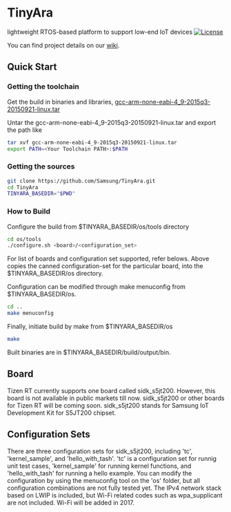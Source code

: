 # TinyAra
lightweight RTOS-based platform to support low-end IoT devices
[![License](https://img.shields.io/badge/licence-Apache%202.0-brightgreen.svg?style=flat)](LICENSE)

You can find project details on our [wiki](https://github.com/Samsung/TinyAra/wiki).

## Quick Start
### Getting the toolchain

Get the build in binaries and libraries, [gcc-arm-none-eabi-4_9-2015q3-20150921-linux.tar](https://launchpad.net/gcc-arm-embedded/4.9/4.9-2015-q3-update)

Untar the gcc-arm-none-eabi-4_9-2015q3-20150921-linux.tar and export the path like

```bash
tar xvf gcc-arm-none-eabi-4_9-2015q3-20150921-linux.tar
export PATH=<Your Toolchain PATH>:$PATH
```

### Getting the sources

```bash
git clone https://github.com/Samsung/TinyAra.git
cd TinyAra
TINYARA_BASEDIR="$PWD"
```

### How to Build

Configure the build from $TINYARA_BASEDIR/os/tools directory
```bash
cd os/tools
./configure.sh <board>/<configuration_set>
```
For list of boards and configuration set supported, refer belows.
Above copies the canned configuration-set for the particular board, into the $TINYARA_BASEDIR/os directory.

Configuration can be modified through make menuconfig from $TINYARA_BASEDIR/os.
```bash
cd ..
make menuconfig
```

Finally, initiate build by make from $TINYARA_BASEDIR/os
```bash
make
```

Built binaries are in $TINYARA_BASEDIR/build/output/bin.

## Board
Tizen RT currently supports one board called sidk_s5jt200. However, this board is not available in public markets till now. sidk_s5jt200 or other boards for Tizen RT will be coming soon.
  sidk_s5jt200 stands for Samsung IoT Development Kit for S5JT200 chipset.

## Configuration Sets
There are three configuration sets for sidk_s5jt200, including 'tc', 'kernel_sample', and 'hello_with_tash'.
'tc' is a configuration set for runnig unit test cases, 'kernel_sample' for running kernel functions, and 'hello_with_tash' for running a hello example.
You can modify the configuration by using the menuconfig tool on the 'os' folder, but all configuration combinations are not fully tested yet.
The IPv4 network stack based on LWIP is included, but Wi-Fi related codes such as wpa_supplicant are not included.
Wi-Fi will be added in 2017.
